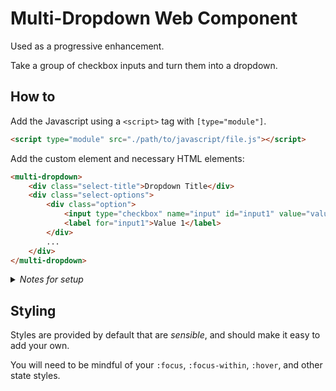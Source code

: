 # Multi-Dropdown Web Component

Used as a progressive enhancement.

Take a group of checkbox inputs and turn them into a dropdown.

## How to

Add the Javascript using a `<script>` tag with `[type="module"]`.

```html
<script type="module" src="./path/to/javascript/file.js"></script>
```

Add the custom element and necessary HTML elements:

```html
<multi-dropdown>
	<div class="select-title">Dropdown Title</div>
	<div class="select-options">
		<div class="option">
			<input type="checkbox" name="input" id="input1" value="value1" />
			<label for="input1">Value 1</label>
		</div>
		...
	</div>
</multi-dropdown>
```

<details>
    <summary><i>Notes for setup</i></summary>
    When setting up your HTML, what is shown should be considered the default HTML. If you need more complex or are constrained by different style needs, you only need the classes `.select-options` and `.select-title`.
</details>

## Styling

Styles are provided by default that are _sensible_, and should make it easy to add your own.

You will need to be mindful of your `:focus`, `:focus-within`, `:hover`, and other state styles.
